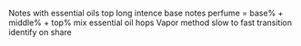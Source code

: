 Notes with essential oils top long intence base notes 
perfume = base% + middle% + top%
mix essential oil hops
Vapor method slow to fast transition 
identify on share 
